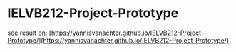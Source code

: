 # IELVB212-Project-Prototype

see result on: [https://yannisvanachter.github.io/IELVB212-Project-Prototype/](https://yannisvanachter.github.io/IELVB212-Project-Prototype/)
